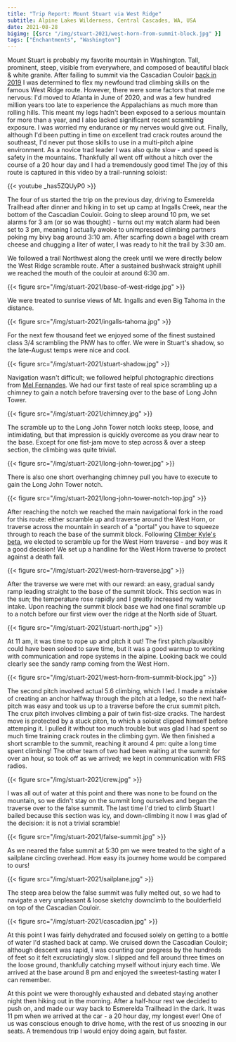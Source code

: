 ```yaml
---
title: "Trip Report: Mount Stuart via West Ridge"
subtitle: Alpine Lakes Wilderness, Central Cascades, WA, USA
date: 2021-08-28
bigimg: [{src: "/img/stuart-2021/west-horn-from-summit-block.jpg" }]
tags: ["Enchantments", "Washington"]
---
```


Mount Stuart is probably my favorite mountain in Washington.
Tall, prominent, steep, visible from everywhere, and composed of beautiful black & white granite.
After failing to summit via the Cascadian Couloir [back in 2019](/post/2019-06-22-mt-stuart-cascadian) I was determined to flex my newfound trad climbing skills on the famous West Ridge route.
However, there were some factors that made me nervous: I'd moved to Atlanta in June of 2020, and was a few hundred million years too late to experience the Appalachians as much more than rolling hills.
This meant my legs hadn't been exposed to a serious mountain for more than a year, and I also lacked significant recent scrambling exposure.
I was worried my endurance or my nerves would give out.
Finally, although I'd been putting in time on excellent trad crack routes around the southeast, I'd never put those skills to use in a multi-pitch alpine environment.
As a novice trad leader I was also quite slow - and speed is safety in the mountains.
Thankfully all went off without a hitch over the course of a 20 hour day and I had a tremendously good time!
The joy of this route is captured in this video by a trail-running soloist:

{{< youtube _has5ZQUyP0 >}}

The four of us started the trip on the previous day, driving to Esmerelda Trailhead after dinner and hiking in to set up camp at Ingalls Creek, near the bottom of the Cascadian Couloir.
Going to sleep around 10 pm, we set alarms for 3 am (or so was thought) - turns out my watch alarm had been set to 3 pm, meaning I actually awoke to unimpressed climbing partners poking my bivy bag around 3:10 am.
After scarfing down a bagel with cream cheese and chugging a liter of water, I was ready to hit the trail by 3:30 am.

We followed a trail Northwest along the creek until we were directly below the West Ridge scramble route.
After a sustained bushwack straight uphill we reached the mouth of the couloir at around 6:30 am.

{{< figure src="/img/stuart-2021/base-of-west-ridge.jpg" >}}

We were treated to sunrise views of Mt. Ingalls and even Big Tahoma in the distance.

{{< figure src="/img/stuart-2021/ingalls-tahoma.jpg" >}}

For the next few thousand feet we enjoyed some of the finest sustained class 3/4 scrambling the PNW has to offer.
We were in Stuart's shadow, so the late-August temps were nice and cool.

{{< figure src="/img/stuart-2021/stuart-shadow.jpg" >}}

Navigation wasn't difficult; we followed helpful photographic directions from [Mel Fernandes](http://www.thedirtbaguette.com/2021/08/mt-stuart-via-west-ridge-alpine-trad.html).
We had our first taste of real spice scrambling up a chimney to gain a notch before traversing over to the base of Long John Tower.

{{< figure src="/img/stuart-2021/chimney.jpg" >}}

The scramble up to the Long John Tower notch looks steep, loose, and intimidating, but that impression is quickly overcome as you draw near to the base.
Except for one fist-jam move to step across & over a steep section, the climbing was quite trivial.

{{< figure src="/img/stuart-2021/long-john-tower.jpg" >}}

There is also one short overhanging chimney pull you have to execute to gain the Long John Tower notch.

{{< figure src="/img/stuart-2021/long-john-tower-notch-top.jpg" >}}

After reaching the notch we reached the main navigational fork in the road for this route: either scramble up and traverse around the West Horn, or traverse across the mountain in search of a "portal" you have to squeeze through to reach the base of the summit block.
Following [Climber Kyle's beta](https://climberkyle.com/2020/07/11/mt-stuart-west-ridge-5-6/), we elected to scramble up for the West Horn traverse - and boy was it a good decision!
We set up a handline for the West Horn traverse to protect against a death fall.

{{< figure src="/img/stuart-2021/west-horn-traverse.jpg" >}}

After the traverse we were met with our reward: an easy, gradual sandy ramp leading straight to the base of the summit block.
This section was in the sun; the temperature rose rapidly and I greatly increased my water intake.
Upon reaching the summit block base we had one final scramble up to a notch before our first view over the ridge at the North side of Stuart.

{{< figure src="/img/stuart-2021/stuart-north.jpg" >}}

At 11 am, it was time to rope up and pitch it out!
The first pitch plausibly could have been soloed to save time, but it was a good warmup to working with communication and rope systems in the alpine.
Looking back we could clearly see the sandy ramp coming from the West Horn.

{{< figure src="/img/stuart-2021/west-horn-from-summit-block.jpg" >}}

The second pitch involved actual 5.6 climbing, which I led.
I made a mistake of creating an anchor halfway through the pitch at a ledge, so the next half-pitch was easy and took us up to a traverse before the crux summit pitch.
The crux pitch involves climbing a pair of twin fist-size cracks.
The hardest move is protected by a stuck piton, to which a soloist clipped himself before attemping it.
I pulled it without too much trouble but was glad I had spent so much time training crack routes in the climbing gym.
We then finished a short scramble to the summit, reaching it around 4 pm: quite a long time spent climbing!
The other team of two had been waiting at the summit for over an hour, so took off as we arrived; we kept in communication with FRS radios.

{{< figure src="/img/stuart-2021/crew.jpg" >}}

I was all out of water at this point and there was none to be found on the mountain, so we didn't stay on the summit long ourselves and began the traverse over to the false summit.
The last time I'd tried to climb Stuart I bailed because this section was icy, and down-climbing it now I was glad of the decision: it is not a trivial scramble!

{{< figure src="/img/stuart-2021/false-summit.jpg" >}}

As we neared the false summit at 5:30 pm we were treated to the sight of a sailplane circling overhead.
How easy its journey home would be compared to ours!

{{< figure src="/img/stuart-2021/sailplane.jpg" >}}

The steep area below the false summit was fully melted out, so we had to navigate a very unpleasant & loose sketchy downclimb to the boulderfield on top of the Cascadian Couloir.

{{< figure src="/img/stuart-2021/cascadian.jpg" >}}

At this point I was fairly dehydrated and focused solely on getting to a bottle of water I'd stashed back at camp.
We cruised down the Cascadian Couloir; although descent was rapid, I was counting our progress by the hundreds of feet so it felt excruciatingly slow.
I slipped and fell around three times on the loose ground, thankfully catching myself without injury each time.
We arrived at the base around 8 pm and enjoyed the sweetest-tasting water I can remember.

At this point we were thoroughly exhausted and debated staying another night then hiking out in the morning.
After a half-hour rest we decided to push on, and made our way back to Esmerelda Trailhead in the dark.
It was 11 pm when we arrived at the car - a 20 hour day, my longest ever!
One of us was conscious enough to drive home, with the rest of us snoozing in our seats.
A tremendous trip I would enjoy doing again, but faster.
